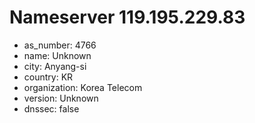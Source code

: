 # Nameserver 119.195.229.83

* as_number: 4766
* name: Unknown
* city: Anyang-si
* country: KR
* organization: Korea Telecom
* version: Unknown
* dnssec: false
